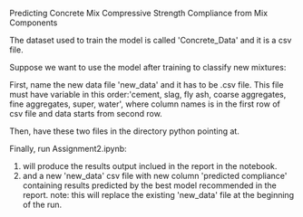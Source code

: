 Predicting Concrete Mix Compressive Strength Compliance from Mix Components

The dataset used to train the model is called 'Concrete_Data' and it is a csv
file.

Suppose we want to use the model after training to classify new mixtures:

  First, name the new data file 'new_data' and it has to be .csv file.
  This file must have variable in this order:'cement, slag, fly ash,
  coarse aggregates, fine aggregates, super, water', where column names is in
  the first row of csv file and data starts from second row.

  Then, have these two files in the directory python pointing at.

  Finally, run Assignment2.ipynb:
  1. will produce the results output inclued in the report in the notebook.
  2. and a new 'new_data' csv file with new column 'predicted compliance' containing results predicted by the best model recommended in the report.
	note: this will replace the existing 'new_data' file at the beginning of the run. 
